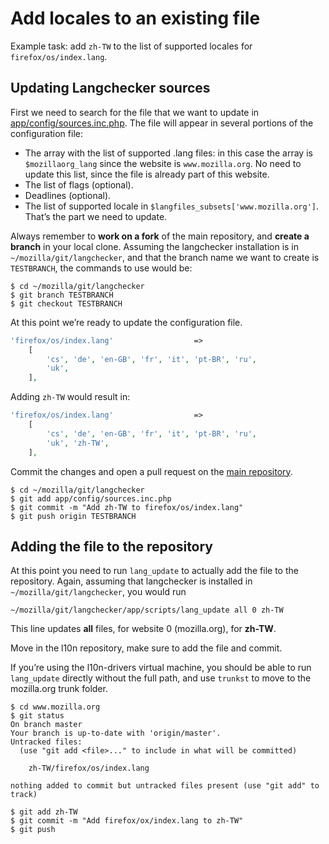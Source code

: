 # Add locales to an existing file

Example task: add `zh-TW` to the list of supported locales for `firefox/os/index.lang`.

## Updating Langchecker sources
First we need to search for the file that we want to update in [app/config/sources.inc.php](https://github.com/mozilla-l10n/langchecker/blob/master/app/config/sources.inc.php). The file will appear in several portions of the configuration file:
* The array with the list of supported .lang files: in this case the array is `$mozillaorg_lang` since the website is `www.mozilla.org`. No need to update this list, since the file is already part of this website.
* The list of flags (optional).
* Deadlines (optional).
* The list of supported locale in `$langfiles_subsets['www.mozilla.org']`. That’s the part we need to update.

Always remember to **work on a fork** of the main repository, and **create a branch** in your local clone. Assuming the langchecker installation is in `~/mozilla/git/langchecker`, and that the branch name we want to create is `TESTBRANCH`, the commands to use would be:
```
$ cd ~/mozilla/git/langchecker
$ git branch TESTBRANCH
$ git checkout TESTBRANCH
```

At this point we’re ready to update the configuration file.

```PHP
'firefox/os/index.lang'                  =>
    [
        'cs', 'de', 'en-GB', 'fr', 'it', 'pt-BR', 'ru',
        'uk',
    ],
```

Adding `zh-TW` would result in:
```PHP
'firefox/os/index.lang'                  =>
    [
        'cs', 'de', 'en-GB', 'fr', 'it', 'pt-BR', 'ru',
        'uk', 'zh-TW',
    ],
```

Commit the changes and open a pull request on the [main repository](https://github.com/mozilla-l10n/langchecker).
```
$ cd ~/mozilla/git/langchecker
$ git add app/config/sources.inc.php
$ git commit -m "Add zh-TW to firefox/os/index.lang"
$ git push origin TESTBRANCH
```

## Adding the file to the repository
At this point you need to run `lang_update` to actually add the file to the repository. Again, assuming that langchecker is installed in `~/mozilla/git/langchecker`, you would run
```
~/mozilla/git/langchecker/app/scripts/lang_update all 0 zh-TW
```
This line updates **all** files, for website 0 (mozilla.org), for **zh-TW**.

Move in the l10n repository, make sure to add the file and commit.

If you’re using the l10n-drivers virtual machine, you should be able to run `lang_update` directly without the full path, and use `trunkst` to move to the mozilla.org trunk folder.

```
$ cd www.mozilla.org
$ git status
On branch master
Your branch is up-to-date with 'origin/master'.
Untracked files:
  (use "git add <file>..." to include in what will be committed)

	zh-TW/firefox/os/index.lang

nothing added to commit but untracked files present (use "git add" to track)

$ git add zh-TW
$ git commit -m "Add firefox/ox/index.lang to zh-TW"
$ git push
```
